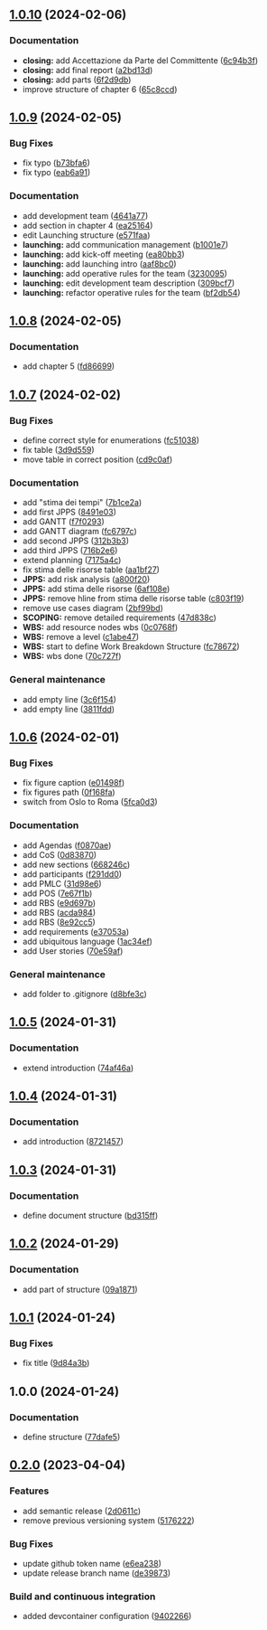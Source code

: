## [1.0.10](https://github.com/FilippoVissani/pm-project/compare/1.0.9...1.0.10) (2024-02-06)


### Documentation

* **closing:** add Accettazione da Parte del Committente ([6c94b3f](https://github.com/FilippoVissani/pm-project/commit/6c94b3fea883a03e58199a2bab5b45a2a565ff86))
* **closing:** add final report ([a2bd13d](https://github.com/FilippoVissani/pm-project/commit/a2bd13d6ac06a913691e4230fe4f75b8dc43ebae))
* **closing:** add parts ([6f2d9db](https://github.com/FilippoVissani/pm-project/commit/6f2d9dbb89ad665ed81b46631ddc6bafabcfd322))
* improve structure of chapter 6 ([65c8ccd](https://github.com/FilippoVissani/pm-project/commit/65c8ccd80386c4aaf63d30b218d196b985c8322f))

## [1.0.9](https://github.com/FilippoVissani/pm-project/compare/1.0.8...1.0.9) (2024-02-05)


### Bug Fixes

* fix typo ([b73bfa6](https://github.com/FilippoVissani/pm-project/commit/b73bfa643205247f1f069542f14829083380e19c))
* fix typo ([eab6a91](https://github.com/FilippoVissani/pm-project/commit/eab6a91f5499aa0104c7b0709a1f445937d2a53a))


### Documentation

* add development team ([4641a77](https://github.com/FilippoVissani/pm-project/commit/4641a7784e4d6889d211244bc841a95b2e99db21))
* add section in chapter 4 ([ea25164](https://github.com/FilippoVissani/pm-project/commit/ea251641cacf0a6d4d76d3ecee9c5fd196589833))
* edit Launching structure ([e571faa](https://github.com/FilippoVissani/pm-project/commit/e571faa3ff28638a1f1544933f40b4a306151042))
* **launching:** add communication management ([b1001e7](https://github.com/FilippoVissani/pm-project/commit/b1001e72d14bdff1078c22d4e01fce05918db879))
* **launching:** add kick-off meeting ([ea80bb3](https://github.com/FilippoVissani/pm-project/commit/ea80bb34ab2f79aaedb7145e1348345debe4e624))
* **launching:** add launching intro ([aaf8bc0](https://github.com/FilippoVissani/pm-project/commit/aaf8bc0f4bf5958532984a7809949fc2a370ac6a))
* **launching:** add operative rules for the team ([3230095](https://github.com/FilippoVissani/pm-project/commit/323009573791c9342ce37b1694c773dc2300bd4f))
* **launching:** edit development team description ([309bcf7](https://github.com/FilippoVissani/pm-project/commit/309bcf7b9d03d30e502b00925cdefdc26e51ab2b))
* **launching:** refactor operative rules for the team ([bf2db54](https://github.com/FilippoVissani/pm-project/commit/bf2db54a69bc03ed3676bba5fb6092ae61021863))

## [1.0.8](https://github.com/FilippoVissani/pm-project/compare/1.0.7...1.0.8) (2024-02-05)


### Documentation

* add chapter 5 ([fd86699](https://github.com/FilippoVissani/pm-project/commit/fd8669925f0f233094ed8d8ea0dd3b5f8031246e))

## [1.0.7](https://github.com/FilippoVissani/pm-project/compare/1.0.6...1.0.7) (2024-02-02)


### Bug Fixes

* define correct style for enumerations ([fc51038](https://github.com/FilippoVissani/pm-project/commit/fc51038a9bd0f99b95602d2ccd90ccbcc387ad92))
* fix table ([3d9d559](https://github.com/FilippoVissani/pm-project/commit/3d9d55965e06a4f9122757cbc65fec80578dc213))
* move table in correct position ([cd9c0af](https://github.com/FilippoVissani/pm-project/commit/cd9c0af5a2c8c7ee71571457da7c034e0f729d2a))


### Documentation

* add "stima dei tempi" ([7b1ce2a](https://github.com/FilippoVissani/pm-project/commit/7b1ce2ac32e82b6bd9c42b4ca6a6641e91c079a6))
* add first JPPS ([8491e03](https://github.com/FilippoVissani/pm-project/commit/8491e034f56d312e127c214069056a940a0ce9a2))
* add GANTT ([f7f0293](https://github.com/FilippoVissani/pm-project/commit/f7f02934358246c6f2f52fe03c0f60a4b377a0de))
* add GANTT diagram ([fc6797c](https://github.com/FilippoVissani/pm-project/commit/fc6797cb92ff424a229fe84beb307ef444c747df))
* add second JPPS ([312b3b3](https://github.com/FilippoVissani/pm-project/commit/312b3b32c9644201775a6472a7701ca27c6c07bb))
* add third JPPS ([716b2e6](https://github.com/FilippoVissani/pm-project/commit/716b2e6c7da087d9ebd5647265f7c0988f931a6b))
* extend planning ([7175a4c](https://github.com/FilippoVissani/pm-project/commit/7175a4cb44ceff751e9dcb71e6003c41491f8619))
* fix stima delle risorse table ([aa1bf27](https://github.com/FilippoVissani/pm-project/commit/aa1bf27f59e0b4f40051eec3573111a0fe1782b2))
* **JPPS:** add risk analysis ([a800f20](https://github.com/FilippoVissani/pm-project/commit/a800f20cf42505fd46cfed428db8edb9925879d1))
* **JPPS:** add stima delle risorse ([6af108e](https://github.com/FilippoVissani/pm-project/commit/6af108eb1e5b77c7a3e9183ceba986057bd76d7a))
* **JPPS:** remove hline from stima delle risorse table ([c803f19](https://github.com/FilippoVissani/pm-project/commit/c803f1906aca4918d8c561c8ad568ce871f3240c))
* remove use cases diagram ([2bf99bd](https://github.com/FilippoVissani/pm-project/commit/2bf99bd8e04bd1b222d4f409640aa04c8e95a1dd))
* **SCOPING:** remove detailed requirements ([47d838c](https://github.com/FilippoVissani/pm-project/commit/47d838c2d473c12b75407d50c7536d419c5fd3ed))
* **WBS:** add resource nodes wbs ([0c0768f](https://github.com/FilippoVissani/pm-project/commit/0c0768f8d1212a2d04b48d0bf723cc3c94950ebf))
* **WBS:** remove a level ([c1abe47](https://github.com/FilippoVissani/pm-project/commit/c1abe4722528d1b42f4a080bcd32fd23a620d3f8))
* **WBS:** start to define Work Breakdown Structure ([fc78672](https://github.com/FilippoVissani/pm-project/commit/fc786725ee9b7277382ede092ba4776aa9743558))
* **WBS:** wbs done ([70c727f](https://github.com/FilippoVissani/pm-project/commit/70c727fcb71ac4c9a72b9d1728122aa5128bd7a0))


### General maintenance

* add empty line ([3c6f154](https://github.com/FilippoVissani/pm-project/commit/3c6f154100134f2f61543533c470a9cbbe02dd23))
* add empty line ([3811fdd](https://github.com/FilippoVissani/pm-project/commit/3811fddb74a4e864856c491c9115ba185c9fdf20))

## [1.0.6](https://github.com/FilippoVissani/pm-project/compare/1.0.5...1.0.6) (2024-02-01)


### Bug Fixes

* fix figure caption ([e01498f](https://github.com/FilippoVissani/pm-project/commit/e01498f0f3282ee6dcf4d3316bb46c1c2e7e3820))
* fix figures path ([0f168fa](https://github.com/FilippoVissani/pm-project/commit/0f168fab9043960a1cb1f84a8fc85f9726f7436c))
* switch from Oslo to Roma ([5fca0d3](https://github.com/FilippoVissani/pm-project/commit/5fca0d38667187f18f8ba7322c9742be8f29a805))


### Documentation

* add Agendas ([f0870ae](https://github.com/FilippoVissani/pm-project/commit/f0870ae0a977bc81b1db2d7d7a49f8322a272f32))
* add CoS ([0d83870](https://github.com/FilippoVissani/pm-project/commit/0d83870869a9a2c81b9f80b91e1eb047c8cd1a84))
* add new sections ([668246c](https://github.com/FilippoVissani/pm-project/commit/668246c46e96cd7b045f9803fca06b37ace1da3a))
* add participants ([f291dd0](https://github.com/FilippoVissani/pm-project/commit/f291dd02e7bd9e8a344d676149ac70a8ce6b5fff))
* add PMLC ([31d98e6](https://github.com/FilippoVissani/pm-project/commit/31d98e6698c5b766fd47cbe22f2852b9c31a41d7))
* add POS ([7e67f1b](https://github.com/FilippoVissani/pm-project/commit/7e67f1b6090b9330ef9c99e59d988ab2d178e1e9))
* add RBS ([e9d697b](https://github.com/FilippoVissani/pm-project/commit/e9d697be42eef63dca66489404b72d4df46e25d5))
* add RBS ([acda984](https://github.com/FilippoVissani/pm-project/commit/acda984940a1356c95ec07d85c6f5fc8423aeb72))
* add RBS ([8e92cc5](https://github.com/FilippoVissani/pm-project/commit/8e92cc5cd2e7ce111ff4d0547500cc9f88bd0726))
* add requirements ([e37053a](https://github.com/FilippoVissani/pm-project/commit/e37053a66e91faf469c62a062951d0279539571c))
* add ubiquitous language ([1ac34ef](https://github.com/FilippoVissani/pm-project/commit/1ac34efe80f47e2157388568fc6f3b5c0159d7b3))
* add User stories ([70e59af](https://github.com/FilippoVissani/pm-project/commit/70e59af7ea4ef97663d7ec42c7e0094f4d0e72f6))


### General maintenance

* add folder to .gitignore ([d8bfe3c](https://github.com/FilippoVissani/pm-project/commit/d8bfe3c05853612fe2efcf72cfbc5ba343cc32aa))

## [1.0.5](https://github.com/FilippoVissani/pm-project/compare/1.0.4...1.0.5) (2024-01-31)


### Documentation

* extend introduction ([74af46a](https://github.com/FilippoVissani/pm-project/commit/74af46a3d8d118f29dc8f09f439909af7e2c415d))

## [1.0.4](https://github.com/FilippoVissani/pm-project/compare/1.0.3...1.0.4) (2024-01-31)


### Documentation

* add introduction ([8721457](https://github.com/FilippoVissani/pm-project/commit/872145772d6cef9aaf1af86ea393c9a66ce75a53))

## [1.0.3](https://github.com/FilippoVissani/pm-project/compare/1.0.2...1.0.3) (2024-01-31)


### Documentation

* define document structure ([bd315ff](https://github.com/FilippoVissani/pm-project/commit/bd315ff326850df75664fa42dd882ba8ce3c5bf5))

## [1.0.2](https://github.com/FilippoVissani/pm-project/compare/1.0.1...1.0.2) (2024-01-29)


### Documentation

* add part of structure ([09a1871](https://github.com/FilippoVissani/pm-project/commit/09a18714555132ed6c7312f37fe85b739c1a4283))

## [1.0.1](https://github.com/FilippoVissani/pm-project/compare/1.0.0...1.0.1) (2024-01-24)


### Bug Fixes

* fix title ([9d84a3b](https://github.com/FilippoVissani/pm-project/commit/9d84a3b13157860002da4fc8cd2ae28c6ad21009))

## 1.0.0 (2024-01-24)


### Documentation

* define structure ([77dafe5](https://github.com/FilippoVissani/pm-project/commit/77dafe53520ad9f0a73b144624b0a2ffbfa85314))

## [0.2.0](https://github.com/FilippoVissani/latex-template/compare/0.1.2+2023-03-14-16-45...0.2.0) (2023-04-04)


### Features

* add semantic release ([2d0611c](https://github.com/FilippoVissani/latex-template/commit/2d0611ce43f2dde4fc4dea5bad57b5a597b6f9de))
* remove previous versioning system ([5176222](https://github.com/FilippoVissani/latex-template/commit/5176222e75c107db276e054cd680f8808891649f))


### Bug Fixes

* update github token name ([e6ea238](https://github.com/FilippoVissani/latex-template/commit/e6ea2380def76c13ce9d3446bab8537b0a808297))
* update release branch name ([de39873](https://github.com/FilippoVissani/latex-template/commit/de3987367ad05b50a44ab2a1b94f8075fea18926))


### Build and continuous integration

* added devcontainer configuration ([9402266](https://github.com/FilippoVissani/latex-template/commit/9402266a035585ff436b8f3251207c340e8bfa5e))
